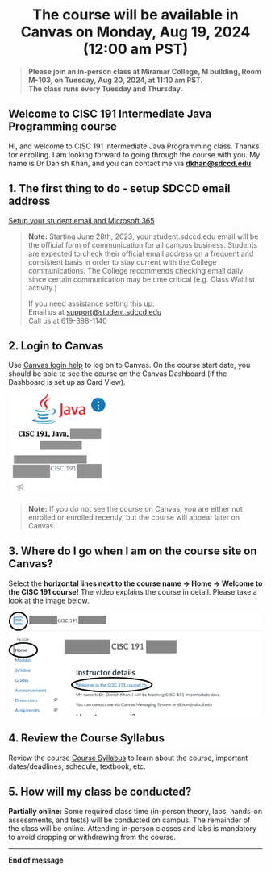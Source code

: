 # <div align="center"> The course will be available in Canvas on Monday, Aug 19, 2024 (12:00 am PST) </div> 
> **Please join an in-person class at Miramar College, M building, Room M-103, on Tuesday, Aug 20, 2024, at 11:10 am PST.  
> The class runs every Tuesday and Thursday.**

## Welcome to CISC 191 Intermediate Java Programming course

Hi, and welcome to CISC 191 Intermediate Java Programming class. Thanks for enrolling. I am looking forward to going through the course with you. My name is Dr Danish Khan, and you can contact me via **dkhan@sdccd.edu**  


## 1. The first thing to do - setup SDCCD email address
[Setup your student email and Microsoft 365](https://www.sdccd.edu/students/student-email.aspx)

> **Note:** Starting June 28th, 2023, your student.sdccd.edu email will be the official form of communication for all campus business. Students are expected to check their official email address on a frequent and consistent basis in order to stay current with the College communications. The College recommends checking email daily since certain communication may be time critical (e.g. Class Waitlist activity.)
> 
> If you need assistance setting this up:  
Email us at support@student.sdccd.edu  
Call us at 619-388-1140

## 2. Login to Canvas
Use [Canvas login help](https://www.sdccd.edu/about/departments-and-offices/instructional-services-division/online-learning-pathways-1/students/students%20login.aspx) to log on to Canvas.
On the course start date, you should be able to see the course on the Canvas Dashboard (if the Dashboard is set up as Card View).

<img src="https://github.com/d-khan/java/blob/main/Java%20canvas%20logo.png" alt="Course Logo" width="200"/>

> **Note:** If you do not see the course on Canvas, you are either not enrolled or enrolled recently, but the course will appear later on Canvas.

## 3. Where do I go when I am on the course site on Canvas?
Select the **horizontal lines next to the course name -> Home -> Welcome to the CISC 191 course!** The video explains the course in detail. Please take a look at the image below.

<img src="https://github.com/d-khan/java/blob/main/Course%20homepage.png" alt="drawing" width="600"/>

## 4. Review the Course Syllabus
Review the course [Course Syllabus](https://github.com/d-khan/java/blob/main/Syllabus-Fall2024.md) to learn about the course, important dates/deadlines, schedule, textbook, etc.

## 5. How will my class be conducted?
**Partially online:** Some required class time (in-person theory, labs, hands-on assessments, and tests) will be conducted on campus. The remainder of the class will be online. Attending in-person classes and labs is mandatory to avoid dropping or withdrawing from the course.
___
**End of message**
